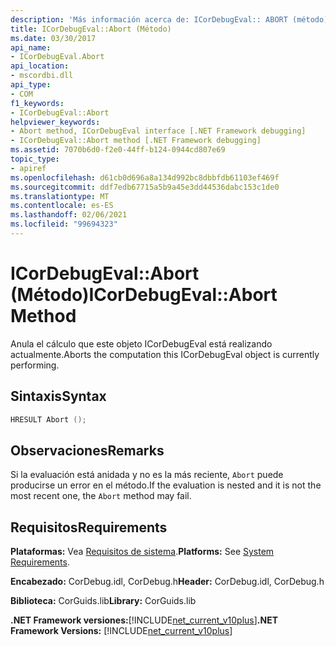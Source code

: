 ```yaml
---
description: 'Más información acerca de: ICorDebugEval:: ABORT (método)'
title: ICorDebugEval::Abort (Método)
ms.date: 03/30/2017
api_name:
- ICorDebugEval.Abort
api_location:
- mscordbi.dll
api_type:
- COM
f1_keywords:
- ICorDebugEval::Abort
helpviewer_keywords:
- Abort method, ICorDebugEval interface [.NET Framework debugging]
- ICorDebugEval::Abort method [.NET Framework debugging]
ms.assetid: 7070b6d0-f2e0-44ff-b124-0944cd807e69
topic_type:
- apiref
ms.openlocfilehash: d61cb0d696a8a134d992bc8dbbfdb61103ef469f
ms.sourcegitcommit: ddf7edb67715a5b9a45e3dd44536dabc153c1de0
ms.translationtype: MT
ms.contentlocale: es-ES
ms.lasthandoff: 02/06/2021
ms.locfileid: "99694323"
---
```

# <a name="icordebugevalabort-method"></a><span data-ttu-id="5d276-103">ICorDebugEval::Abort (Método)</span><span class="sxs-lookup"><span data-stu-id="5d276-103">ICorDebugEval::Abort Method</span></span>

<span data-ttu-id="5d276-104">Anula el cálculo que este objeto ICorDebugEval está realizando actualmente.</span><span class="sxs-lookup"><span data-stu-id="5d276-104">Aborts the computation this ICorDebugEval object is currently performing.</span></span>  
  
## <a name="syntax"></a><span data-ttu-id="5d276-105">Sintaxis</span><span class="sxs-lookup"><span data-stu-id="5d276-105">Syntax</span></span>  
  
```cpp  
HRESULT Abort ();  
```  
  
## <a name="remarks"></a><span data-ttu-id="5d276-106">Observaciones</span><span class="sxs-lookup"><span data-stu-id="5d276-106">Remarks</span></span>  

 <span data-ttu-id="5d276-107">Si la evaluación está anidada y no es la más reciente, `Abort` puede producirse un error en el método.</span><span class="sxs-lookup"><span data-stu-id="5d276-107">If the evaluation is nested and it is not the most recent one, the `Abort` method may fail.</span></span>  
  
## <a name="requirements"></a><span data-ttu-id="5d276-108">Requisitos</span><span class="sxs-lookup"><span data-stu-id="5d276-108">Requirements</span></span>  

 <span data-ttu-id="5d276-109">**Plataformas:** Vea [Requisitos de sistema](../../get-started/system-requirements.md).</span><span class="sxs-lookup"><span data-stu-id="5d276-109">**Platforms:** See [System Requirements](../../get-started/system-requirements.md).</span></span>  
  
 <span data-ttu-id="5d276-110">**Encabezado:** CorDebug.idl, CorDebug.h</span><span class="sxs-lookup"><span data-stu-id="5d276-110">**Header:** CorDebug.idl, CorDebug.h</span></span>  
  
 <span data-ttu-id="5d276-111">**Biblioteca:** CorGuids.lib</span><span class="sxs-lookup"><span data-stu-id="5d276-111">**Library:** CorGuids.lib</span></span>  
  
 <span data-ttu-id="5d276-112">**.NET Framework versiones:**[!INCLUDE[net_current_v10plus](../../../../includes/net-current-v10plus-md.md)]</span><span class="sxs-lookup"><span data-stu-id="5d276-112">**.NET Framework Versions:** [!INCLUDE[net_current_v10plus](../../../../includes/net-current-v10plus-md.md)]</span></span>
